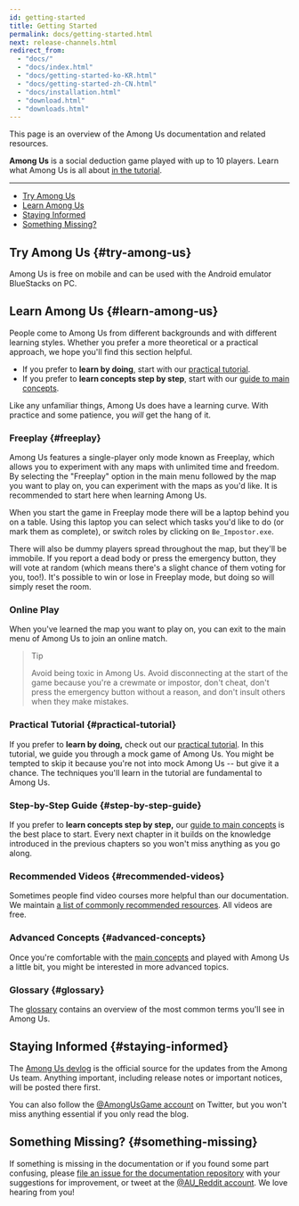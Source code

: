 ```yaml
---
id: getting-started
title: Getting Started
permalink: docs/getting-started.html
next: release-channels.html
redirect_from:
  - "docs/"
  - "docs/index.html"
  - "docs/getting-started-ko-KR.html"
  - "docs/getting-started-zh-CN.html"
  - "docs/installation.html"
  - "download.html"
  - "downloads.html"
---
```


This page is an overview of the Among Us documentation and related resources.

**Among Us** is a social deduction game played with up to 10 players. Learn what Among Us is all about [in the tutorial](/tutorial/tutorial.html).

---

- [Try Among Us](#try-among-us)
- [Learn Among Us](#learn-among-us)
- [Staying Informed](#staying-informed)
- [Something Missing?](#something-missing)

## Try Among Us {#try-among-us}

Among Us is free on mobile and can be used with the Android emulator BlueStacks on PC.

## Learn Among Us {#learn-among-us}

People come to Among Us from different backgrounds and with different learning styles. Whether you prefer a more theoretical or a practical approach, we hope you'll find this section helpful.

* If you prefer to **learn by doing**, start with our [practical tutorial](/tutorial/tutorial.html).
* If you prefer to **learn concepts step by step**, start with our [guide to main concepts](/docs/lobbies.html).

Like any unfamiliar things, Among Us does have a learning curve. With practice and some patience, you *will* get the hang of it.

### Freeplay {#freeplay}

Among Us features a single-player only mode known as Freeplay, which allows you to experiment with any maps with unlimited time and freedom. By selecting the "Freeplay" option in the main menu followed by the map you want to play on, you can experiment with the maps as you'd like. It is recommended to start here when learning Among Us.

When you start the game in Freeplay mode there will be a laptop behind you on a table. Using this laptop you can select which tasks you'd like to do (or mark them as complete), or switch roles by clicking on `Be_Impostor.exe`.

There will also be dummy players spread throughout the map, but they'll be immobile. If you report a dead body or press the emergency button, they will vote at random (which means there's a slight chance of them voting for you, too!). It's possible to win or lose in Freeplay mode, but doing so will simply reset the room.

### Online Play

When you've learned the map you want to play on, you can exit to the main menu of Among Us to join an online match.

>Tip
>
>Avoid being toxic in Among Us. Avoid disconnecting at the start of the game because you're a crewmate or impostor, don't cheat, don't press the emergency button without a reason, and don't insult others when they make mistakes.

### Practical Tutorial {#practical-tutorial}

If you prefer to **learn by doing,** check out our [practical tutorial](/tutorial/tutorial.html). In this tutorial, we guide you through a mock game of Among Us. You might be tempted to skip it because you're not into mock Among Us -- but give it a chance. The techniques you'll learn in the tutorial are fundamental to Among Us.

### Step-by-Step Guide {#step-by-step-guide}

If you prefer to **learn concepts step by step,** our [guide to main concepts](/docs/lobbies.html) is the best place to start. Every next chapter in it builds on the knowledge introduced in the previous chapters so you won't miss anything as you go along.

### Recommended Videos {#recommended-videos}

Sometimes people find video courses more helpful than our documentation. We maintain [a list of commonly recommended resources](/community/videos.html). All videos are free.

### Advanced Concepts {#advanced-concepts}

Once you're comfortable with the [main concepts](/docs/hello-world.html) and played with Among Us a little bit, you might be interested in more advanced topics.

### Glossary {#glossary}

The [glossary](/docs/glossary.html) contains an overview of the most common terms you'll see in Among Us.

## Staying Informed {#staying-informed}

The [Among Us devlog](https://innersloth.itch.io/among-us/devlog) is the official source for the updates from the Among Us team. Anything important, including release notes or important notices, will be posted there first.

You can also follow the [@AmongUsGame account](https://twitter.com/amongusgame) on Twitter, but you won't miss anything essential if you only read the blog.

## Something Missing? {#something-missing}

If something is missing in the documentation or if you found some part confusing, please [file an issue for the documentation repository](https://github.com/amongussubreddit/ramong.us/issues/new) with your suggestions for improvement, or tweet at the [@AU_Reddit account](https://twitter.com/AU_Reddit). We love hearing from you!
